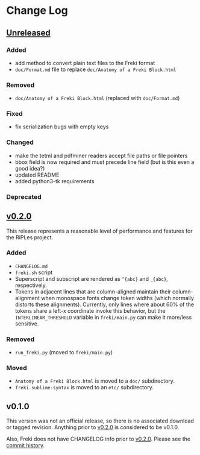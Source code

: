 # Change Log

## [Unreleased][unreleased]

### Added

* add method to convert plain text files to the Freki format
* `doc/Format.md` file to replace `doc/Anatomy of a Freki Block.html`

### Removed

* `doc/Anatomy of a Freki Block.html` (replaced with `doc/Format.md`)

### Fixed

* fix serialization bugs with empty keys

### Changed

* make the tetml and pdfminer readers accept file paths or file pointers
* bbox field is now required and must precede line field
  (but is this even a good idea?)
* updated README
* added python3-tk requirements

### Deprecated


## [v0.2.0]

This release represents a reasonable level of performance and features
for the RiPLes project.

### Added

* `CHANGELOG.md`
* `freki.sh` script
* Superscript and subscript are rendered as `^{abc}` and `_{abc}`,
  respectively.
* Tokens in adjacent lines that are column-aligned maintain their
  column-alignment when monospace fonts change token widths (which
  normally distorts these alignments). Currently, only lines where about
  60% of the tokens share a left-x coordinate invoke this behavior, but
  the `INTERLINEAR_THRESHOLD` variable in `freki/main.py` can make it
  more/less sensitive.

### Removed

* `run_freki.py` (moved to `freki/main.py`)

### Moved

* `Anatomy of a Freki Block.html` is moved to a `doc/` subdirectory.
* `freki.sublime-syntax` is moved to an `etc/` subdirectory.

## v0.1.0

This version was not an official release, so there is no associated
download or tagged revision. Anything prior to [v0.2.0] is considered
to be v0.1.0.

Also, Freki does not have CHANGELOG info prior to [v0.2.0]. Please see
the [commit history](https://github.com/xigt/freki/commits/master).

[unreleased]: https://github.com/xigt/freki/tree/develop
[v0.2.0]: https://github.com/xigt/freki/releases/tag/v0.2.0

